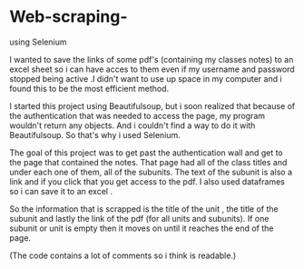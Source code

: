 # Web-scraping-
using Selenium 

I wanted to save the links of some pdf's (containing my classes notes) to an excel sheet so i can have acces to them even if my username and password stopped being active .I didn't want to use up space in my computer and i found this to be the most efficient method.  

I started this project using Beautifulsoup, but i soon realized that because of the authentication that was needed to access the page, my program wouldn't return any objects. And i couldn't find a way to do it with Beautifulsoup. So that's why i used Selenium.

The goal of this project was to get past the authentication wall and get to the page that contained the notes. That page had all of the class titles and under each one of them, all of the subunits. The text of the subunit is also a link and if you click that you get access to the pdf. 
I also used dataframes so i can save it to an excel .

So the information that is scrapped is the title of the unit , the title of the subunit and lastly the link of the pdf (for all units and subunits). If one subunit or unit is empty then it moves on until it reaches the end of the page.

(The code contains a lot of comments so i think is readable.)
